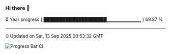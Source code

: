### Hi there 👋

⏳ Year progress { ████████████████████▁▁▁▁▁▁▁▁▁▁ } 69.87 %

---

⏰ Updated on Sat, 13 Sep 2025 00:53:32 GMT

![Progress Bar CI](https://github.com/code-lakshay/GitHub-Actions-Demo/workflows/Progress%20Bar%20CI/badge.svg)
